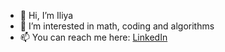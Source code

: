 - 👋 Hi, I’m Iliya
- 👀 I’m interested in math, coding and algorithms
- 📫 You can reach me here: <a target="_blank" rel="noopener noreferrer" href="https://www.linkedin.com/in/iliya-mozhar/">LinkedIn</a>

<!---
iluha1204/iluha1204 is a ✨ special ✨ repository because its `README.md` (this file) appears on your GitHub profile.
You can click the Preview link to take a look at your changes.
--->
